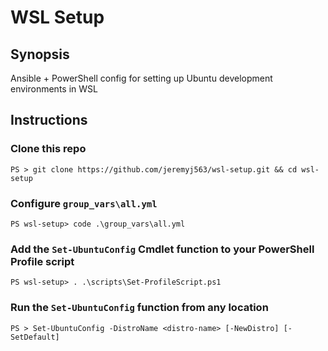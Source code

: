 # WSL Setup

## Synopsis
Ansible + PowerShell config for setting up Ubuntu development environments in WSL

## Instructions

### Clone this repo
```
PS > git clone https://github.com/jeremyj563/wsl-setup.git && cd wsl-setup
```

### Configure `group_vars\all.yml`
```
PS wsl-setup> code .\group_vars\all.yml
```

### Add the `Set-UbuntuConfig` Cmdlet function to your PowerShell Profile script
```
PS wsl-setup> . .\scripts\Set-ProfileScript.ps1
```

### Run the `Set-UbuntuConfig` function from any location
```
PS > Set-UbuntuConfig -DistroName <distro-name> [-NewDistro] [-SetDefault]
```
